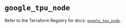 # `google_tpu_node`

Refer to the Terraform Registry for docs: [`google_tpu_node`](https://registry.terraform.io/providers/hashicorp/google-beta/6.8.0/docs/resources/google_tpu_node).
